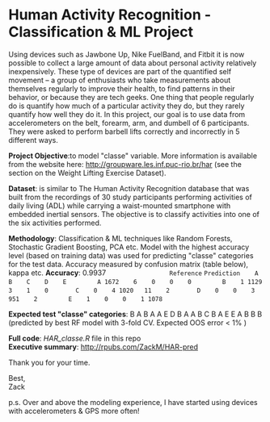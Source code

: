 


# Human Activity Recognition - Classification & ML Project

Using devices such as Jawbone Up, Nike FuelBand, and Fitbit it is now possible to collect a large amount of data about personal activity relatively inexpensively. These type of devices are part of the quantified self movement – a group of enthusiasts who take measurements about themselves regularly to improve their health, to find patterns in their behavior, or because they are tech geeks. One thing that people regularly do is quantify how much of a particular activity they do, but they rarely quantify how well they do it. In this project, our goal is to use data from accelerometers on the belt, forearm, arm, and dumbell of 6 participants. They were asked to perform barbell lifts correctly and incorrectly in 5 different ways.  

**Project Objective**:to model "classe" variable.
More information is available from the website here: http://groupware.les.inf.puc-rio.br/har 
(see the section on the Weight Lifting Exercise Dataset).

**Dataset**: is similar to The Human Activity Recognition database that was built from the recordings of 30 study participants performing activities of daily living (ADL) while carrying a waist-mounted smartphone with embedded inertial sensors. The objective is to classify activities into one of the six activities performed.

**Methodology**: Classification & ML techniques like Random Forests, Stochastic Gradient Boosting, PCA etc.
Model with the highest accuracy level (based on training data) was used for predicting "classe" categories for the test data.
Accuracy measured by confusion matrix (table below), kappa etc.
**Accuracy**: 0.9937
`                 Reference`
`Prediction    A    B    C    D    E`
 `        A 1672    6    0    0    0`
 `        B    1 1129    3    1    0`
  `       C    0    4 1020   11    2`
  `       D    0    0    3  951    2`
 `        E    1    0    0    1 1078`


**Expected test "classe" categories**: B A B A A E D B A A B C B A E E A B B B    
(predicted by best RF model with 3-fold CV. Expected OOS error < 1% )

**Full code**: _HAR_classe.R_ file in this repo<br/> 
**Executive summary**: http://rpubs.com/ZackM/HAR-pred


Thank you for your time.

Best,  
Zack

p.s. Over and above the modeling experience, I have started using devices with accelerometers & GPS more often!
